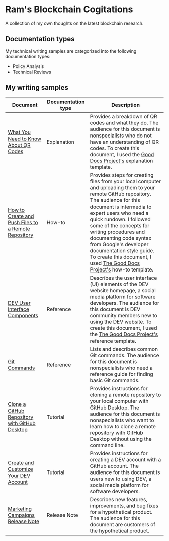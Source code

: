 # Ram's Blockchain Cogitations
A collection of my own thoughts on the latest blockchain research. 

## Documentation types

My technical writing samples are categorized into the following documentation types:

- Policy Analysis
- Technical Reviews

## My writing samples

| Document | Documentation type | Description |
| ------------- | ------------------ | ----------- |
| [What You Need to Know About QR Codes](https://github.com/heykayla/my-writing/blob/main/explainers/explanation-what-you-need-to-know-about-qr-codes.md) | Explanation | Provides a breakdown of QR codes and what they do. The audience for this document is nonspecialists who do not have an understanding of QR codes. To create this document, I used the [Good Docs Project's](https://github.com/thegooddocsproject/templates/tree/dev/explanation) explanation template.|
| [How to Create and Push Files to a Remote Repository](https://github.com/heykayla/my-writing/blob/main/how-tos/how-to-create-and-push-files-to-a-remote-repo-tutorial.md) | How-to | Provides steps for creating files from your local computer and uploading them to your remote GitHub repository. The audience for this document is intermedia to expert users who need a quick rundown. I followed some of the concepts for writing procedures and documenting code syntax from Google's developer documentation style guide. To create this document, I used [The Good Docs Project's](https://github.com/thegooddocsproject/templates/tree/dev/how-to) how-to template. |
| [DEV User Interface Components](https://github.com/heykayla/my-writing/blob/main/references/reference-dev-ui-components.md) | Reference | Describes the user interface (UI) elements of the DEV website homepage, a social media platform for software developers. The audience for this document is DEV community members new to using the DEV website. To create this document, I used the [The Good Docs Project's](https://github.com/thegooddocsproject/templates/tree/dev/reference) reference template.|
| [Git Commands](https://github.com/heykayla/my-writing/blob/main/references/reference-git-commands.md) | Reference | Lists and describes common Git commands. The audience for this document is nonspecialists who need a reference guide for finding basic Git commands. |
| [Clone a GitHub Repository with GitHub Desktop](https://github.com/heykayla/my-writing/blob/main/tutorials/tutorial-clone-a-github-repo-with-github-desktop.md) | Tutorial | Provides instructions for cloning a remote repository to your local computer with GitHub Desktop. The audience for this document is nonspecialists who want to learn how to clone a remote repository with GitHub Desktop without using the command line. |
| [Create and Customize Your DEV Account](https://github.com/heykayla/my-writing/blob/main/tutorials/tutorial-create-and-customize-your-dev-account.md) | Tutorial | Provides instructions for creating a DEV account with a GitHub account. The audience for this document is users new to using DEV, a social media platform for software developers. |
| [Marketing Campaigns Release Note](https://github.com/heykayla/my-writing/blob/main/release-notes/release-note-marketing-campaigns.md) | Release Note | Describes new features, improvements, and bug fixes for a hypothetical product. The audience for this document are customers of the hypothetical product. |
